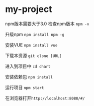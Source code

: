 # my-project

npm版本需要大于3.0
检查npm版本
`npm -v`

升级npm
`npm install npm -g`


安装VUE
`npm install vue`

下载本资源
`git clone [URL]`

进入到项目中
`cd chart`

安装依赖包
`npm install`

运行项目
`npm start`

在浏览器打开`http://localhost:8080/#/`